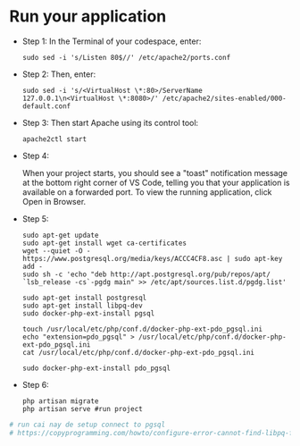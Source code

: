 
# Run your application
- Step 1: In the Terminal of your codespace, enter:

  ```
  sudo sed -i 's/Listen 80$//' /etc/apache2/ports.conf
  ```
- Step 2: Then, enter:
  
  ```
  sudo sed -i 's/<VirtualHost \*:80>/ServerName 127.0.0.1\n<VirtualHost \*:8080>/' /etc/apache2/sites-enabled/000-default.conf
  ```
- Step 3: Then start Apache using its control tool:
  
  ```
  apache2ctl start
  ```
- Step 4:
  
  When your project starts, you should see a "toast" notification message at the bottom right corner of VS Code, telling you that your application is available on a forwarded port.
  To view the running application, click Open in Browser.

- Step 5: 

  ```
  sudo apt-get update
  sudo apt-get install wget ca-certificates
  wget --quiet -O - https://www.postgresql.org/media/keys/ACCC4CF8.asc | sudo apt-key add -
  sudo sh -c 'echo "deb http://apt.postgresql.org/pub/repos/apt/ `lsb_release -cs`-pgdg main" >> /etc/apt/sources.list.d/pgdg.list'

  sudo apt-get install postgresql
  sudo apt-get install libpq-dev
  sudo docker-php-ext-install pgsql

  touch /usr/local/etc/php/conf.d/docker-php-ext-pdo_pgsql.ini
  echo "extension=pdo_pgsql" > /usr/local/etc/php/conf.d/docker-php-ext-pdo_pgsql.ini
  cat /usr/local/etc/php/conf.d/docker-php-ext-pdo_pgsql.ini

  sudo docker-php-ext-install pdo_pgsql
  ```

- Step 6: 
  
  ```
  php artisan migrate
  php artisan serve #run project

  ```

```bash
# run cai nay de setup connect to pgsql
# https://copyprogramming.com/howto/configure-error-cannot-find-libpq-fe-h-please-specify-correct-postgresql-installation-path




```
